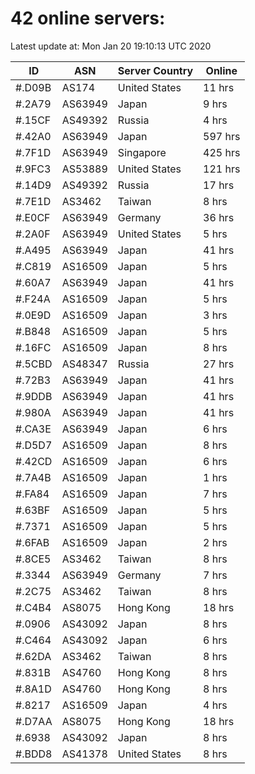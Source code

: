 # 42 online servers:

Latest update at: Mon Jan 20 19:10:13 UTC 2020

| ID | ASN | Server Country | Online |
| -- | --- | -------------- | ------ |
| #.D09B | AS174 | United States | 11 hrs |
| #.2A79 | AS63949 | Japan | 9 hrs |
| #.15CF | AS49392 | Russia | 4 hrs |
| #.42A0 | AS63949 | Japan | 597 hrs |
| #.7F1D | AS63949 | Singapore | 425 hrs |
| #.9FC3 | AS53889 | United States | 121 hrs |
| #.14D9 | AS49392 | Russia | 17 hrs |
| #.7E1D | AS3462 | Taiwan | 8 hrs |
| #.E0CF | AS63949 | Germany | 36 hrs |
| #.2A0F | AS63949 | United States | 5 hrs |
| #.A495 | AS63949 | Japan | 41 hrs |
| #.C819 | AS16509 | Japan | 5 hrs |
| #.60A7 | AS63949 | Japan | 41 hrs |
| #.F24A | AS16509 | Japan | 5 hrs |
| #.0E9D | AS16509 | Japan | 3 hrs |
| #.B848 | AS16509 | Japan | 5 hrs |
| #.16FC | AS16509 | Japan | 8 hrs |
| #.5CBD | AS48347 | Russia | 27 hrs |
| #.72B3 | AS63949 | Japan | 41 hrs |
| #.9DDB | AS63949 | Japan | 41 hrs |
| #.980A | AS63949 | Japan | 41 hrs |
| #.CA3E | AS63949 | Japan | 6 hrs |
| #.D5D7 | AS16509 | Japan | 8 hrs |
| #.42CD | AS16509 | Japan | 6 hrs |
| #.7A4B | AS16509 | Japan | 1 hrs |
| #.FA84 | AS16509 | Japan | 7 hrs |
| #.63BF | AS16509 | Japan | 5 hrs |
| #.7371 | AS16509 | Japan | 5 hrs |
| #.6FAB | AS16509 | Japan | 2 hrs |
| #.8CE5 | AS3462 | Taiwan | 8 hrs |
| #.3344 | AS63949 | Germany | 7 hrs |
| #.2C75 | AS3462 | Taiwan | 8 hrs |
| #.C4B4 | AS8075 | Hong Kong | 18 hrs |
| #.0906 | AS43092 | Japan | 8 hrs |
| #.C464 | AS43092 | Japan | 6 hrs |
| #.62DA | AS3462 | Taiwan | 8 hrs |
| #.831B | AS4760 | Hong Kong | 8 hrs |
| #.8A1D | AS4760 | Hong Kong | 8 hrs |
| #.8217 | AS16509 | Japan | 4 hrs |
| #.D7AA | AS8075 | Hong Kong | 18 hrs |
| #.6938 | AS43092 | Japan | 8 hrs |
| #.BDD8 | AS41378 | United States | 8 hrs |

